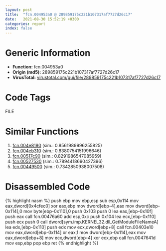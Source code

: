 ```yaml
---
layout: post
title:  "fcn.004953a0 @ 289859175c221b107317af7727d26c17"
date:   2021-08-30 15:52:19 +0300
categories: report
index: false
---
```


# Generic Information
- **Function:** fcn.004953a0
- **Origin (md5):** 289859175c221b107317af7727d26c17
- **VirusTotal:** [virustotal.com/gui/file/289859175c221b107317af7727d26c17][virustotal_ref]

# Code Tags
<span class="tag" id="FILE">FILE</span>


# Similar Functions

1. [fcn.004e8180][similar_1_ref] (sim.: 0.8561989996255825)
2. [fcn.004eb310][similar_2_ref] (sim.: 0.8380754151996646)
3. [fcn.00517c90][similar_3_ref] (sim.: 0.8291986547085959)
4. [fcn.00527530][similar_4_ref] (sim.: 0.7894418690427396)
5. [fcn.00449500][similar_5_ref] (sim.: 0.7342850938007508)


# Disassembled Code

{% highlight nasm %}
push ebp
mov ebp,esp
sub esp,0x114
mov eax,dword[0x4cfec0]
xor eax,ebp
mov dword[ebp-4],eax
mov dword[ebp-0x114],0
mov byte[ebp-0x110],0
push 0x103
push 0
lea eax,[ebp-0x10f]
push eax
call fcn.00476a60
add esp,0xc
push 0x104
lea ecx,[ebp-0x110]
push ecx
push 0
call dword[sym.imp.KERNEL32.dll_GetModuleFileNameA]
lea edx,[ebp-0x110]
push edx
mov ecx,dword[ebp+8]
call fcn.00403e10
mov eax,dword[ebp-0x114]
or eax,1
mov dword[ebp-0x114],eax
mov eax,dword[ebp+8]
mov ecx,dword[ebp-4]
xor ecx,ebp
call fcn.0047641d
mov esp,ebp
pop ebp
ret 
{% endhighlight %}


[similar_1_ref]: /report/fcn.004e8180@be7fba7cc724acf4ae2900d99e0fc9c3
[similar_2_ref]: /report/fcn.004eb310@279a61b1e76da49531f1f16fd1102a2d
[similar_3_ref]: /report/fcn.00517c90@1160595edb203a63cb2ca3ce2ff04f47
[similar_4_ref]: /report/fcn.00527530@17d73cbafe6dd96dd6f2291fab06fbb5
[similar_5_ref]: /report/fcn.00449500@14b20b07906a36e23f2230c8042160f2
[virustotal_ref]: https://www.virustotal.com/gui/file/289859175c221b107317af7727d26c17